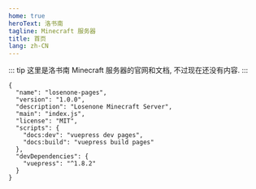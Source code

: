 ```yaml
---
home: true
heroText: 洛书南
tagline: Minecraft 服务器
title: 首页
lang: zh-CN
---
```


::: tip
这里是洛书南 Minecraft 服务器的官网和文档, 不过现在还没有内容.
:::

```json{8-9}
{
  "name": "losenone-pages",
  "version": "1.0.0",
  "description": "Losenone Minecraft Server",
  "main": "index.js",
  "license": "MIT",
  "scripts": {
    "docs:dev": "vuepress dev pages",
    "docs:build": "vuepress build pages"
  },
  "devDependencies": {
    "vuepress": "^1.8.2"
  }
}
```
